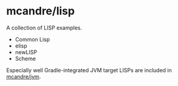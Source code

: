 # mcandre/lisp

A collection of LISP examples.

* Common Lisp
* elisp
* newLISP
* Scheme

Especially well Gradle-integrated JVM target LISPs are included in [mcandre/jvm](mcandre/jvm).
